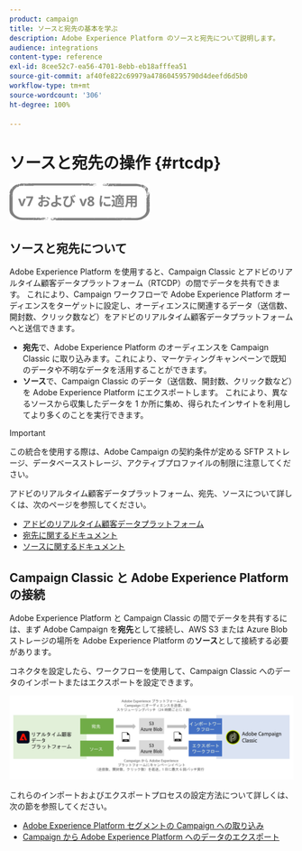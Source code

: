 ```yaml
---
product: campaign
title: ソースと宛先の基本を学ぶ
description: Adobe Experience Platform のソースと宛先について説明します。
audience: integrations
content-type: reference
exl-id: 8cee52c7-ea56-4701-8ebb-eb18afffea51
source-git-commit: af40fe822c69979a478604595790d4deefd6d5b0
workflow-type: tm+mt
source-wordcount: '306'
ht-degree: 100%

---
```


# ソースと宛先の操作 {#rtcdp}

![](../../assets/common.svg)

## ソースと宛先について

Adobe Experience Platform を使用すると、Campaign Classic とアドビのリアルタイム顧客データプラットフォーム（RTCDP）の間でデータを共有できます。 これにより、Campaign ワークフローで Adobe Experience Platform オーディエンスをターゲットに設定し、オーディエンスに関連するデータ（送信数、開封数、クリック数など）をアドビのリアルタイム顧客データプラットフォームへと送信できます。

* **宛先**&#x200B;で、Adobe Experience Platform のオーディエンスを Campaign Classic に取り込みます。これにより、マーケティングキャンペーンで既知のデータや不明なデータを活用することができます。
* **ソース**&#x200B;で、Campaign Classic のデータ（送信数、開封数、クリック数など）を Adobe Experience Platform にエクスポートします。 これにより、異なるソースから収集したデータを 1 か所に集め、得られたインサイトを利用してより多くのことを実行できます。

>[!IMPORTANT]
>
>この統合を使用する際は、Adobe Campaign の契約条件が定める SFTP ストレージ、データベースストレージ、アクティブプロファイルの制限に注意してください。

アドビのリアルタイム顧客データプラットフォーム、宛先、ソースについて詳しくは、次のページを参照してください。

* [アドビのリアルタイム顧客データプラットフォーム](https://experienceleague.adobe.com/docs/experience-platform/rtcdp/overview.html?lang=ja)
* [宛先に関するドキュメント](https://experienceleague.adobe.com/docs/experience-platform/destinations/home.html?lang=ja)
* [ソースに関するドキュメント](https://experienceleague.adobe.com/docs/experience-platform/sources/home.html?lang=ja)

## Campaign Classic と Adobe Experience Platform の接続

Adobe Experience Platform と Campaign Classic の間でデータを共有するには、まず Adobe Campaign を&#x200B;**宛先**&#x200B;として接続し、AWS S3 または Azure Blob ストレージの場所を Adobe Experience Platform の&#x200B;**ソース**&#x200B;として接続する必要があります。

コネクタを設定したら、ワークフローを使用して、Campaign Classic へのデータのインポートまたはエクスポートを設定できます。

![](assets/rtcdp-schema.png)

これらのインポートおよびエクスポートプロセスの設定方法について詳しくは、次の節を参照してください。

* [Adobe Experience Platform セグメントの Campaign への取り込み](../../integrations/using/ingest-aep-data.md)
* [Campaign から Adobe Experience Platform へのデータのエクスポート](../../integrations/using/export-campaign-data.md)
